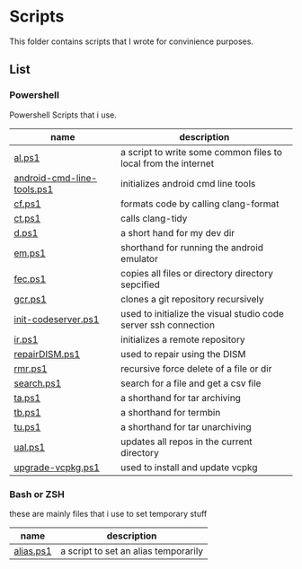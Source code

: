 # Scripts

This folder contains scripts that I wrote for convinience purposes.

## List

### **Powershell**

Powershell Scripts that i use. 

| name                                                         | description                                                     |
|--------------------------------------------------------------|-----------------------------------------------------------------|
| [al.ps1](pwsh/al.ps1)                                        | a script to write some common files to local from the internet  |
| [android-cmd-line-tools.ps1](pwsh/android-cmd-line-tools.ps1)| initializes android cmd line tools                              |
| [cf.ps1](pwsh/cf.ps1)                                        | formats code by calling clang-format                            |
| [ct.ps1](pwsh/ct.ps1)                                        | calls clang-tidy                                                |
| [d.ps1](pwsh/dev.ps1)                                        | a short hand for my dev dir                                     |
| [em.ps1](pwsh/em.ps1)                                        | shorthand for running the android emulator                      |
| [fec.ps1](pwsh/fec.ps1)                                      | copies all files or directory directory sepcified               |
| [gcr.ps1](pwsh/gcr.ps1)                                      | clones a git repository recursively                             |
| [init-codeserver.ps1](pwsh/int-codeserver.ps1)               | used to initialize the visual studio code server ssh connection |
| [ir.ps1](pwsh/ir.ps1)                                        | initializes a remote repository                                 |
| [repairDISM.ps1](pwsh/repairDISM.ps1)                        | used to repair using the DISM                                   |
| [rmr.ps1](pwsh/rmr.ps1)                                      | recursive force delete of a file or dir                         |
| [search.ps1](pwsh/search.ps1)                                | search for a file and get a csv file                            |
| [ta.ps1](pwsh/ta.ps1)                                        | a shorthand for tar archiving                                   |
| [tb.ps1](pwsh/tb.ps1)                                        | a shorthand for termbin                                         |
| [tu.ps1](pwsh/tu.ps1)                                        | a shorthand for tar unarchiving                                 |
| [ual.ps1](pwsh/ual.ps1)                                      | updates all repos in the current directory                      |
| [upgrade-vcpkg.ps1](pwsh/upgrade-vcpkg.ps1)                  | used to install and update vcpkg                                |

### **Bash or ZSH**

these are mainly files that i use to set temporary stuff

| name                                                         | description                                                     |
|--------------------------------------------------------------|-----------------------------------------------------------------|
| [alias.ps1](bash_zsh/alias.sh)                               | a script to set an alias temporarily                            |
